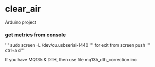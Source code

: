 # clear_air
Arduino project
### get metrics from console
'''
sudo screen -L /dev/cu.usbserial-1440
'''
for exit from screen push ''' ctrl+a d'''


If you have MQ135 & DTH, then use file mq135_dth_correction.ino
